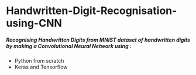 # Handwritten-Digit-Recognisation-using-CNN
##### Recognising Handwritten Digits from MNIST dataset of handwritten digits by making a Convolutional Neural Network  using :
* Python from scratch
* Keras and Tensorflow

